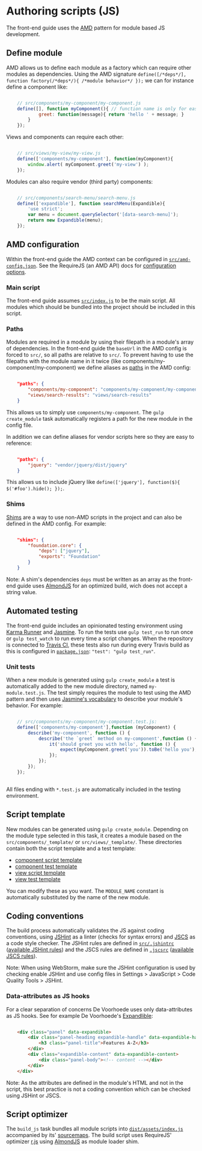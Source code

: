 # Authoring scripts (JS)

The front-end guide uses the [AMD](https://github.com/amdjs/amdjs-api/blob/master/AMD.md) pattern for module based JS development.


## Define module

AMD allows us to define each module as a factory which can require other modules as dependencies. Using the AMD signature `define([/*deps*/], function factory(/*deps*/){ /*module behavior*/ });` we can for instance define a component like:

```js

	// src/components/my-component/my-component.js
	define([], function myComponent(){ // function name is only for easy debugging		return {
			greet: function(message){ return 'hello ' + message; }	
		}
	});
```
	
Views and components can require each other:

```js

	// src/views/my-view/my-view.js
	define(['components/my-component'], function(myComponent){
		window.alert( myComponent.greet('my-view') );
	});
```

Modules can also require vendor (third party) components:

```js

	// src/components/search-menu/search-menu.js
	define(['expandible'], function searchMenu(Expandible){
		'use strict';
		var menu = document.querySelector('[data-search-menu]');
		return new Expandible(menu);
	});
```

## AMD configuration

Within the front-end guide the AMD context can be configured in [`src/amd-config.json`](../src/amd-config.json). See the RequireJS (an AMD API) docs for [configuration options](http://requirejs.org/docs/api.html#config).

### Main script

The front-end guide assumes [`src/index.js`](../src/index.js) to be the main script. All modules which should be bundled into the project should be included in this script.

### Paths

Modules are required in a module by using their filepath in a module's array of dependencies. In the front-end guide the `baseUrl` in the AMD config is forced to `src/`, so all paths are relative to `src/`. To prevent having to use the filepaths with the module name in it twice (like components/my-component/my-component) we define aliases as [paths](http://requirejs.org/docs/api.html#config-paths) in the AMD config:

```json

	"paths": {
        "components/my-component": "components/my-component/my-component",
        "views/search-results": "views/search-results"
	}
```
	
This allows us to simply use `components/my-component`. The `gulp create_module` task automatically registers a path for the new module in the config file.

In addition we can define aliases for vendor scripts here so they are easy to reference:

```json

	"paths": {
        "jquery": "vendor/jquery/dist/jquery"
	}
```

This allows us to include jQuery like `define(['jquery'], function($){ $('#foo').hide(); });`.

### Shims

[Shims](http://requirejs.org/docs/api.html#config-shim) are a way to use non-AMD scripts in the project and can also be defined in the AMD config. For example:

```json

	"shims": {
		"foundation.core": {
        	"deps": ["jquery"],
        	"exports": "Foundation"
    	}
	}
```
	
Note: A shim's dependencies `deps` must be written as an array as the front-end guide uses [AlmondJS](https://github.com/jrburke/almond) for an optimized build, wich does not accept a string value.

## Automated testing

The front-end guide includes an opinionated testing environment using [Karma Runner](http://karma-runner.github.io/) and [Jasmine](http://jasmine.github.io/2.0/introduction.html). To run the tests use `gulp test_run` to run once or `gulp test_watch` to run every time a script changes. When the repository is connected to [Travis CI](https://travis-ci.org/), these tests also run during every Travis build as this is configured in [`package.json`](../package.json): `"test": "gulp test_run"`.

### Unit tests

When a new module is generated using `gulp create_module` a test is automatically added to the new module directory, named `my-module.test.js`. The test simply requires the module to test using the AMD pattern and then uses [Jasmine's vocabulary](http://jasmine.github.io/2.0/introduction.html#section-It&rsquo;s_Just_Functions) to describe your module's behavior. For example:

```js

	// src/components/my-component/my-component.test.js:
	define(['components/my-component'],function (myComponent) {
		describe('my-component', function () {
			describe('the `greet` method on my-component',function () {
				it('should greet you with hello', function () {
					expect(myComponent.greet('you')).toBe('hello you');
				});
			});
		});
	});
	
```
	
All files ending with `*.test.js` are automatically included in the testing environment.


## Script template

New modules can be generated using `gulp create_module`. Depending on the module type selected in this task, it creates a module based on the `src/components/_template/` or `src/views/_template/`. These directories contain both the script template and a test template:

* [component script template](../src/components/_template/template.js)
* [component test template](../src/components/_template/template.test.js)
* [view script template](../src/views/_template/template.js)
* [view test template](../src/views/_template/template.test.js)

You can modify these as you want. The `MODULE_NAME` constant is automatically substituted by the name of the new module.


## Coding conventions

The build process automatically validates the JS against coding conventions, using [JSHint](http://www.jshint.com/) as a linter (checks for syntax errors) and [JSCS](https://github.com/jscs-dev/node-jscs) as a code style checker. The JSHint rules are defined in [`src/.jshintrc`](../src/.jshintrc) ([available JSHint rules](http://www.jshint.com/docs/options/)) and the JSCS rules are defined in [`.jscsrc`](../.jscsrc) ([available JSCS rules](https://github.com/jscs-dev/node-jscs#rules)).

Note: When using WebStorm, make sure the JSHint configuration is used by checking enable JSHint and use config files in Settings > JavaScript > Code Quality Tools > JSHint.

### Data-attributes as JS hooks

For a clear separation of concerns De Voorhoede uses only data-attributes as JS hooks. See for example De Voorhoede's [Expandlible](https://github.com/voorhoede/expandible):

```html

	<div class="panel" data-expandible>
		<div class="panel-heading expandible-handle" data-expandible-handle="toggle">
			<h3 class="panel-title">Features A-Z</h3>
		</div>
		<div class="expandible-content" data-expandible-content>
			<div class="panel-body"><!-- content --></div>
		</div>
	</div>
```

Note: As the attributes are defined in the module's HTML and not in the script, this best practice is not a coding convention which can be checked using JSHint or JSCS.


## Script optimizer

The `build_js` task bundles all module scripts into [`dist/assets/index.js`](../dist/assets/index.js) accompanied by its' [sourcemaps](dist/assets/index.js.map). The build script uses RequireJS' optimizer [r.js](https://github.com/jrburke/r.js/#rjs) using [AlmondJS](https://github.com/jrburke/almond) as module loader shim.
